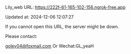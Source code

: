 Lily_web URL: https://222f-61-165-102-156.ngrok-free.app

Updated at: 2024-12-06 12:07:27

If you cannot open this URL, the server might be down.

Please contact: 

goley04@foxmail.com Or Wechat:GL_yeaH